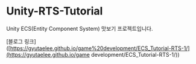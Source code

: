 # Unity-RTS-Tutorial

Unity ECS(Entity Component System) 맛보기 프로젝트입니다.    

[블로그 링크]([https://gyutaelee.github.io/game%20development/ECS_Tutorial-RTS-1/](https://gyutaelee.github.io/game development/ECS_Tutorial-RTS-1/))